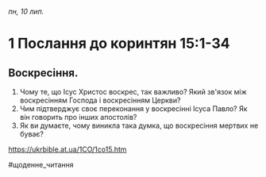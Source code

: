 
_пн, 10 лип._

# 1 Послання до коринтян 15:1-34

## Воскресіння.
1. Чому те, що Ісус Христос воскрес, так важливо? Який зв'язок між воскресінням Господа і воскресінням Церкви?
2. Чим підтверджує своє переконання у воскресінні Ісуса Павло? Як він говорить про інших апостолів?
3. Як ви думаєте, чому виникла така думка, що воскресіння мертвих не буває?

https://ukrbible.at.ua/1CO/1co15.htm 

#щоденне_читання
